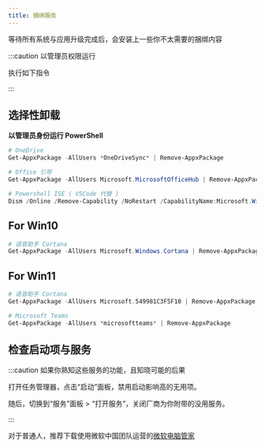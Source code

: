 ```yaml
---
title: 捆绑服务
---
```


等待所有系统与应用升级完成后，会安装上一些你不太需要的捆绑内容

:::caution 以管理员权限运行

执行如下指令

:::

## 选择性卸载

**以管理员身份运行 PowerShell**

```powershell
# OneDrive
Get-AppxPackage -AllUsers *OneDriveSync* | Remove-AppxPackage

# Office 引导
Get-AppxPackage -AllUsers Microsoft.MicrosoftOfficeHub | Remove-AppxPackage

# Powershell ISE ( VSCode 代替 )
Dism /Online /Remove-Capability /NoRestart /CapabilityName:Microsoft.Windows.PowerShell.ISE

```

 <div className="alert alert--secondary" role="alert">

## For Win10

```powershell
# 语音助手 Cortana
Get-AppxPackage -AllUsers Microsoft.Windows.Cortana | Remove-AppxPackage

```

## For Win11

```powershell
# 语音助手 Cortana
Get-AppxPackage -AllUsers Microsoft.549981C3F5F10 | Remove-AppxPackage

# Microsoft Teams
Get-AppxPackage -AllUsers *microsoftteams* | Remove-AppxPackage

```

</div>

## 检查启动项与服务

:::caution 如果你熟知这些服务的功能，且知晓可能的后果

打开任务管理器，点击“启动”面板，禁用启动影响高的无用项。

随后，切换到“服务”面板 > “打开服务”，关闭厂商为你附带的没用服务。

:::

对于普通人，推荐下载使用微软中国团队运营的[微软电脑管家](https://aka.ms/GetPCManagerOFL)
